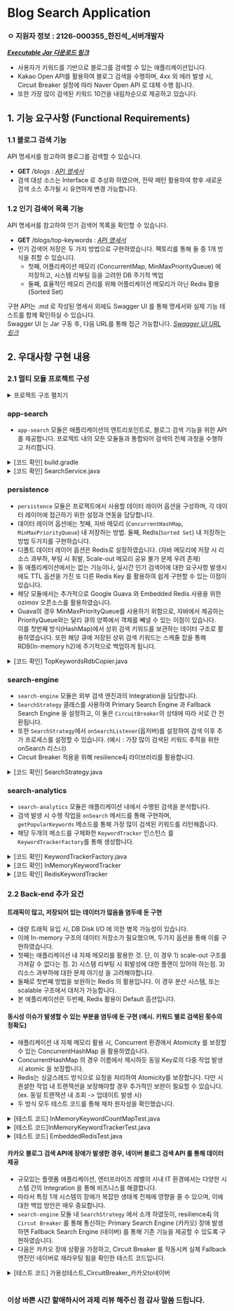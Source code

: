 # Blog Search Application
### ㅇ 지원자 정보 : 2126-000355_한진석_서버개발자
[***Executable Jar 다운로드 링크***](https://github.com/jshan88/20230705_2126-000355/blob/main/app-search-1.0-SNAPSHOT-boot.jar)

- 사용자가 키워드를 기반으로 블로그를 검색할 수 있는 애플리케이션입니다.
- Kakao Open API를 활용하여 블로그 검색을 수행하며, 4xx 외 에러 발생 시, Circuit Breaker 설정에 따라 Naver Open API 로 대체 수행 됩니다. 
- 또한 가장 많이 검색된 키워드 10건을 내림차순으로 제공하고 있습니다.

## 1. 기능 요구사항 (Functional Requirements)

### 1.1 블로그 검색 기능
API 명세서를 참고하여 블로그를 검색할 수 있습니다.

- **GET** /blogs : [*API 명세서*](./api-doc/API.md#get-blogs)
- 검색 대상 소스는 Interface 로 추상화 하였으며, 전략 패턴 활용하여 향후 새로운 검색 소스 추가될 시 유연하게 변경 가능합니다.

### 1.2 인기 검색어 목록 기능
API 명세서를 참고하여 인기 검색어 목록을 확인할 수 있습니다.

- **GET** /blogs/top-keywords : [*API 명세서*](./api-doc/API.md#get-blogstop-keywords)
- 인기 검색어 저장은 두 가지 방법으로 구현하였습니다. 팩토리를 통해 둘 중 1개 방식을 취할 수 있습니다.
    - 첫째, 어플리케이션 메모리 (ConcurrentMap, MinMaxPriorityQueue) 에 저장하고, 시스템 리부팅 등을 고려한 DB 주기적 백업 
    - 둘째, 효율적인 메모리 관리를 위해 어플리케이션 메모리가 아닌 Redis 활용 (Sorted Set)

구현 API는 .md 로 작성된 명세서 외에도 Swagger UI 를 통해 명세서와 실제 기능 테스트를 함께 확인하실 수 있습니다.  
Swagger UI 는 Jar 구동 후, 다음 URL를 통해 접근 가능합니다. [*Swagger UI URL 링크*](http://localhost:8080/swagger-ui/index.html)

## 2. 우대사항 구현 내용

### 2.1 멀티 모듈 프로젝트 구성

<details>
<summary>프로젝트 구조 펼치기</summary>

```
├── app-search
│   └── src
│       ├── main
│       │   └── java
│       │       └── com.jshan
│       │           ├── SearchApplication.java
│       │           ├── controller
│       │           │   └── SearchController.java
│       │           ├── dto
│       │           │   └── TopKeywordsResponse.java
│       │           └── service
│       │               └── SearchService.java
│       └── resources
│           └── application.yml
├── persistence
│   └── src
│       ├── main
│       │   └── java
│       │       └── com.jshan.persistence
│       │           ├── KeywordCount.java
│       │           ├── database
│       │           │   ├── entity
│       │           │   │   └── TopKeyword.java
│       │           │   └── repository
│       │           │       └── TopKeywordRepository.java
│       │           ├── memory
│       │           │   ├── InMemoryKeywordCountMap.java
│       │           │   ├── InMemoryTopKeywordsQueue.java
│       │           │   └── TopKeywordsRdbCopier.java
│       │           └── redis
│       │               └── config
│       │                   ├── EmbeddedRedisInitializer.java
│       │                   └── RedisConfig.java
│       └── resources
│           └── application-persistence.yml
├── search-analytics
│   └── src
│       ├── main
│       │   └── java
│       │       └── com.jshan.keywordtracker
│       │           ├── KeywordTracker.java
│       │           ├── factory
│       │           │   └── KeywordTrackerFactory.java
│       │           └── trackers
│       │               ├── InMemoryKeywordTracker.java
│       │               └── RedisKeywordTracker.java
│       └── resources
│           └── application-analytics.yml
└── search-engine
    └── src
        ├── main
        │   └── java
        │       └── com.jshan
        │           ├── circuitbreaker
        │           │   └── CircuitConfig.java
        │           ├── config
        │           │   ├── KakaoClientProperties.java
        │           │   └── NaverClientProperties.java
        │           ├── dto
        │           │   ├── request
        │           │   │   └── SearchParam.java
        │           │   └── response
        │           │       ├── Document.java
        │           │       ├── SearchResult.java
        │           │       ├── kakao
        │           │       │   ├── KakaoDocument.java
        │           │       │   ├── KakaoMeta.java
        │           │       │   └── KakaoResponse.java
        │           │       └── naver
        │           │           ├── NaverDocument.java
        │           │           └── NaverResponse.java
        │           ├── engines
        │           │   ├── AbstractSearchEngine.java
        │           │   ├── KakaoSearchEngine.java
        │           │   └── NaverSearchEngine.java
        │           │   └── SearchEngine.java
        │           ├── exception
        │           │   ├── ApiExceptionHandler.java
        │           │   └── ApiResponseException.java
        │           └── strategy
        │               └── SearchStrategy.java
        └── resources
            └── application-engine.yml
```            
</details>

### app-search
- `app-search` 모듈은 애플리케이션의 엔트리포인트로, 블로그 검색 기능을 위한 API 를 제공합니다. 
프로젝트 내의 모든 모듈들과 통합되어 검색의 전체 과정을 수행하고 처리합니다.  

<details>
<summary>[코드 확인] build.gradle</summary>

```groovy
//module dependencies
implementation project(':search-engine')
implementation project(':search-analytics')
implementation project(':persistence')
```
</details>

<details>
<summary>[코드 확인] SearchService.java</summary>

```java
public SearchResult getBlogs(SearchParam param) {
    KeywordTracker keywordTracker = keywordTrackerFactory.createKeywordTracker(TrackerType.REDIS);
    // KeywordTracker keywordTracker = keywordTrackerFactory.createKeywordTracker(TrackerType.IN_MEMORY);

    SearchStrategy searchStrategy = new SearchStrategy(kakaoSearchEngine, naverSearchEngine);
    searchStrategy.setOnSearchListener(keywordTracker::onSearch);
    searchStrategy.setCircuitBreaker(circuitBreaker);
    return searchStrategy.searchBlogs(param);
}

public List<TopKeywordsResponse> getPopularKeywords() {
    KeywordTracker keywordTracker = keywordTrackerFactory.createKeywordTracker(TrackerType.REDIS);
    // KeywordTracker keywordTracker = keywordTrackerFactory.createKeywordTracker(TrackerType.IN_MEMORY);

    return keywordTracker.getPopularKeywords().stream()
                                        .map(result -> TopKeywordsResponse.builder()
                                        .keyword(result.getKeyword())
                                        .count(result.getCount())
                                        .build()).toList();
    }
```
</details>

### persistence

- `persistence` 모듈은 프로젝트에서 사용할 데이터 레이어 옵션을 구성하며, 각 데이터 레이어에 접근하기 위한 설정과 연동을 담당합니다.  
- 데이터 레이어 옵션에는 첫째, 자바 메모리 (`ConcurrentHashMap`, `MinMaxPriorityQueue`) 내 저장하는 방법.
둘째, Redis(`Sorted Set`) 내 저장하는 방법 두가지를 구현하습니다.  
- 디폴트 데이터 레이어 옵션은 Redis로 설정하였습니다. (자바 메모리에 저장 시 리소스 과부하, 부팅 시 휘발, Scale-out 메모리 공유 불가 문제 우려 존재)
- 동 애플리케이션에서는 없는 기능이나, 실시간 인기 검색어에 대한 요구사항 발생시에도 TTL 옵션을 가진 또 다른 Redis Key 를 활용하여 쉽게 구현할 수 있는 이점이 있습니다.  
- 해당 모듈에서는 추가적으로 Google Guava 와 Embedded Redis 사용을 위한 ozimov 오픈소스를 활용하였습니다.
- Guava의 경우 MinMaxPriorityQueue를 사용하기 위함으로, 자바에서 제공하는 PriorityQueue와는 달리 큐의 양쪽에서 객체를 빼낼 수 있는 이점이 있습니다.  
이를 첫번째 방식(HashMap)에서 상위 검색 키워드를 보관하는 데이터 구조로 활용하였습니다. 또한 해당 큐에 저장된 상위 검색 키워드는 스케줄 잡을 통해 RDB(In-memory h2)에 주기적으로 백업하게 됩니다. 

<details>
<summary>[코드 확인] TopKeywordsRdbCopier.java</summary>

```java
@Component
@RequiredArgsConstructor
public class TopKeywordsRdbCopier {

    private final Queue<KeywordCount> topKeywords;
    private final TopKeywordRepository topKeywordRepository;
    private boolean isCopyingToRdb = false;

    /**
     * 일정 간격으로 인메모리 데이터를 데이터베이스로 복사 수행 (60초마다 수행)
     */
    @Scheduled(fixedDelay = 60000)
    public void copyToRdb() {
        if (isCopyingToRdb) {
            return;
        }

        synchronized (topKeywords) {
            if(!topKeywords.isEmpty()) {
                isCopyingToRdb = true;

                List<TopKeyword> keywords = topKeywords.stream()
                    .map(topKeyword -> TopKeyword.builder()
                        .keyword(topKeyword.getKeyword())
                        .count(topKeyword.getCount())
                        .build()).toList();

                topKeywordRepository.deleteAllInBatch();
                topKeywordRepository.saveAll(keywords);
                isCopyingToRdb = false;
            }
        }
    }
}
```
</details>


### search-engine

- `search-engine` 모듈은 외부 검색 엔진과의 Integration을 담당합니다. 
- `SearchStrategy` 클래스를 사용하여 Primary Search Engine 과 Fallback Search Engine 을 설정하고, 이 둘은 `CircuitBreaker`의 상태에 따라 서로 간 전환됩니다.  
- 또한 `SearchStrategy`에서 `onSearchListener`(옵저버)를 설정하여 검색 이후 추가 프로세스를 설정할 수 있습니다. (예시 : 가장 많이 검색된 키워드 추적을 위한 onSearch 리스너)
- Circuit Breaker 적용을 위해 resilience4j 라이브러리를 활용합니다. 

<details>
<summary>[코드 확인] SearchStrategy.java</summary>

```java
/**
 * 기본 검색 엔진(primarySearchEngine)과 대체 검색 엔진(fallbackSearchEngine) 을 활용<br>
 * {@link CircuitBreaker} 에 따라 알맞은 검색 엔진을 사용하며, 검색 후 {@link OnSearchListener}를 호출
 */
@Slf4j
@RequiredArgsConstructor
public class SearchStrategy {

    private final SearchEngine primarySearchEngine;
    private final SearchEngine fallbackSearchEngine;
    private CircuitBreaker circuitBreaker;
    private OnSearchListener onSearchListener;

    /**
     * 검색 이벤트 발생에 따른 후속 처리 Listener 세팅.
     * 검색 성공 후, Hit Count 업데이트를 위함
     *
     * @param listener 설정할 {@link OnSearchListener}
     */
    public void setOnSearchListener(OnSearchListener listener) {
        this.onSearchListener = listener;
    }

    /**
     * Circuit Breaker 세팅
     *
     * @param circuitBreaker {@link CircuitBreaker}
     */
    public void setCircuitBreaker(CircuitBreaker circuitBreaker) {
        this.circuitBreaker = circuitBreaker;
    }

    /**
     * 주어진 검색 파라미터를 사용하여 블로그를 검색 <br>
     * 기본 검색 엔진(primarySearchEngine) 을 사용하며, Circuit Breaker 작동 시, 대체 검색 엔진(fallbackSearchEngine) 으로 전환됨.
     *
     * @param param 검색 쿼리 파라미터 {@link SearchParam}
     * @return 검색 결과 {@link SearchResult}
     * @throws RuntimeException 검색 도중 오류 발생
     */
    public SearchResult searchBlogs(SearchParam param) {
        SearchResult result;
        try {
            result = circuitBreaker.executeCallable(() -> primarySearchEngine.search(param));
        } catch (CallNotPermittedException e) {
            log.info("Primary Search Engine is not callable : {}. Switched to the Fallback Search Engine.", e.getMessage());
            result = fallbackSearchEngine.search(param);
        } catch (Exception e) {
            log.warn("The number of failed calls : {}", circuitBreaker.getMetrics().getNumberOfFailedCalls());
            throw new RuntimeException(e);
        }

        if (result != null && onSearchListener != null) {
            onSearchListener.onSearch(param.getQuery());
        }

        return result;
    }

    /**
     * 검색 이벤트 발생 시, 후속 처리 리스너 인터페이스 <br>
     * 검색 수행 후 알림을 받으려면 해당 인터페이스를 구현.
     */
    public interface OnSearchListener {

        /**
         * 검색 수행 시 호출
         *
         * @param query 검색 쿼리
         */
        void onSearch(String query);
    }
}
```
</details>

### search-analytics

- `search-analytics` 모듈은 애플리케이션 내에서 수행된 검색을 분석합니다.
- 검색 발생 시 수행 작업을 `onSearch` 메서드를 통해 구현하며, `getPopularKeywords` 메소드를 통해 가장 많이 검색된 키워드를 리턴해줍니다.
- 해당 두개의 메소드를 구체화한 `KeywordTracker` 인스턴스 를 `KeywordTrackerFactory`를 통해 생성합니다.

<details>
<summary>[코드 확인] KeywordTrackerFactory.java</summary>

```java
/**
 * 지정된 {@link TrackerType} 에 기반하여 KeywordTracker 인스턴스를 생성
 */
@Component
public class KeywordTrackerFactory {

    public enum TrackerType {
        IN_MEMORY,
        REDIS
    }

    private final Map<TrackerType, KeywordTracker> trackerMap;

    /**
     * {@link KeywordTracker} 를 구현한 인스턴스를 주입 받아 KeywordTrackerFactory를 생성
     *
     * @param inMemoryTracker - {@link InMemoryKeywordTracker}
     * @param redisTracker - {@link RedisKeywordTracker}
     */
    public KeywordTrackerFactory(InMemoryKeywordTracker inMemoryTracker, RedisKeywordTracker redisTracker) {
        trackerMap = Map.of(
            TrackerType.IN_MEMORY, inMemoryTracker,
            TrackerType.REDIS, redisTracker
        );
    }

    public KeywordTracker createKeywordTracker(TrackerType trackerType) {
        return trackerMap.getOrDefault(trackerType, getDefaultTracker());
    }

    private KeywordTracker getDefaultTracker() {
        return trackerMap.get(TrackerType.REDIS);
    }
}
```
</details>

<details>
<summary>[코드 확인] InMemoryKeywordTracker</summary>

```java
/**
 * 검색 이벤트에 기반하여 키워드의 해당 키워드의 Popularity 를 추적하는 클래스 <br>
 * 키워드 검색 횟수를 업데이트하고 인기 있는 키워드 목록을 검색하는 메서드를 제공 <br>
 * 이 때 사용하는 데이터 레이어는 In-memory 이다.
 */
@Component
@RequiredArgsConstructor
public class InMemoryKeywordTracker implements KeywordTracker {

    private final Map<String, Integer> keywordCounts;
    private final Queue<KeywordCount> topKeywords;
    private final TopKeywordRepository topKeywordRepository;

    @Override
    public void onSearch(String keyword) {
        keywordCounts.merge(keyword, 1, Integer::sum);
        updateTopKeywords(keyword, keywordCounts.get(keyword));
    }

    private void updateTopKeywords(String keyword, int count) {
        topKeywords.removeIf(kc -> kc.getKeyword().equals(keyword));
        KeywordCount keywordCount = new KeywordCount(keyword, count);
        topKeywords.add(keywordCount);
    }

    /**
     * 인기 있는 키워드 목록을 검색. 키워드는 검색 횟수를 기준으로 내림차순 정렬 <br>
     * 시스템 재부팅 등의 사유로 topKeywords 가 비어있을 시, DB 로부터 다시 가져옴.
     *
     * @return Top 10 KeywordCount 객체 리스트
     */
    @Override
    public List<KeywordCount> getPopularKeywords() {
        if(topKeywords.isEmpty()) {
            List<TopKeyword> databaseTopKeywords = topKeywordRepository.findAll();
            List<KeywordCount> keywordCountList = databaseTopKeywords.stream()
                .map(topKeyword -> KeywordCount.builder()
                    .keyword(topKeyword.getKeyword())
                    .count(topKeyword.getCount())
                    .build()).toList();
            topKeywords.addAll(keywordCountList);
        }
        List<KeywordCount> popularKeywords = new ArrayList<>(topKeywords);
        popularKeywords.sort(Comparator.reverseOrder());

        return popularKeywords;
    }
}
```
</details>

<details><summary>[코드 확인] RedisKeywordTracker</summary>

```java
/**
 * 검색 이벤트에 기반하여 키워드의 해당 키워드의 Popularity 를 추적하는 클래스 <br>
 * 키워드 검색 횟수를 업데이트하고 인기 있는 키워드 목록을 검색하는 메서드를 제공 <br>
 * 이 때 사용하는 데이터 레이어는 Redis  이다.
 */
@Component
@RequiredArgsConstructor
public class RedisKeywordTracker implements KeywordTracker {

    private static final String TOP_KEYWORDS = "top-keywords";
    private final RedisTemplate<String, String> redisTemplate;

    @Override
    public void onSearch(String keyword) {
        redisTemplate.opsForZSet().incrementScore(TOP_KEYWORDS, keyword, 1d);
    }

    @Override
    public List<KeywordCount> getPopularKeywords() {
        Set<TypedTuple<String>> tuples = redisTemplate.opsForZSet().reverseRangeWithScores(TOP_KEYWORDS, 0L, 9L);
        if (tuples == null) {
            throw new IllegalStateException();
        }
        return tuples.stream()
                        .map(tuple -> KeywordCount.builder()
                                                .keyword(tuple.getValue())
                                                .count(tuple.getScore().intValue())
                                                .build())
                        .toList();
    }
}
```
</details>

### 2.2 Back-end 추가 요건

#### 트래픽이 많고, 저장되어 있는 데이터가 많음을 염두에 둔 구현
- 대량 트래픽 유입 시, DB Disk I/O 에 의한 병목 가능성이 있습니다. 
- 이에 In-memory 구조의 데이터 저장소가 필요했으며, 두가지 옵션을 통해 이를 구현하였습니다.
- 첫째는 애플리케이션 내 자체 메모리를 활용한 것. 단, 이 경우 1) scale-out 구조를 가져갈 수 없다는 점. 2) 시스템 리부팅 시 휘발성에 대한 플랜이 있어야 하는점. 3) 리소스 과부하에 대한 문제 야기성 을 고려해야합니다.
- 둘째로 첫번째 방법을 보완하는 Redis 의 활용입니다. 이 경우 분산 시스템, 또는 scalable 구조에서 대처가 가능합니다. 
- 본 애플리케이션은 두번째, Redis 활용이 Default 옵션입니다.

#### 동시성 이슈가 발생할 수 있는 부분을 염두에 둔 구현 (예시. 키워드 별로 검색된 횟수의 정확도)
- 애플리케이션 내 자체 메모리 활용 시, Concurrent 환경에서 Atomicity 를 보장할 수 있는 ConcurrentHashMap 을 활용하였습니다. 
- ConcurrentHashMap 의 경우 이름에서 제시하듯 동일 Key로의 다중 작업 발생 시 atomic 을 보장합니다. 
- Redis는 싱글스레드 방식으로 요청을 처리하여 Atomicity를 보장합니다. 다만 시퀀셜한 작업 내 트랜잭션을 보장해야할 경우 추가적인 보완이 필요할 수 있습니다. (ex. 동일 트랜잭션 내 조회 -> 업데이트 발생 시)
- 두 방식 모두 테스트 코드를 통해 재차 원자성을 확인했습니다.

<details>
<summary>[테스트 코드] InMemoryKeywordCountMapTest.java</summary>

```java
class InMemoryKeywordCountMapTest {

  @Test
  @DisplayName("Concurrency_Atomicity보장_ConcurrentHashMap")
  void givenConcurrentHashMap_whenConcurrentMerge_thenStillAtomicityGuaranteed() throws InterruptedException {

    // GIVEN
    Map<String, Integer> keywordCounts = new ConcurrentHashMap<>();
    String keyword = "keyword";

    int threadCounts = 50;
    int executePerThread = 50;
    ExecutorService executorService = Executors.newFixedThreadPool(threadCounts);
    CountDownLatch countDownLatch = new CountDownLatch(threadCounts * executePerThread);

    // threadCounts 만큼의 쓰레드가 각각 executePerThread 만큼 merge 수행
    for(int i = 0; i < threadCounts; i++) {
      executorService.execute(() -> {
        for(int j = 0; j < executePerThread; j++) {
          keywordCounts.merge(keyword, 1, Integer::sum);
          countDownLatch.countDown();
        }
      });
    }

    countDownLatch.await();

    // THEN
    assertEquals(0, countDownLatch.getCount());
    assertEquals(threadCounts * executePerThread, keywordCounts.get(keyword));
  }
}
```
</details>

<details>
<summary>[테스트 코드]InMemoryKeywordTrackerTest.java</summary>

```java
class InMemoryKeywordTrackerTest {

  @Mock
  private TopKeywordRepository topKeywordRepository;

  @Test
  @DisplayName("Concurrency_Atomicity보장_InMemoryKeywordTracer.onSearch()")
  void givenInMemoryPersistence_whenConcurrentSearchInvoked_thenStillConcurrencySafe() throws InterruptedException {
    // GIVEN
    Map<String, Integer> keywordCounts = new ConcurrentHashMap<>();
    Queue<KeywordCount> topKeywords = Queues.synchronizedQueue(MinMaxPriorityQueue
                                                                       .orderedBy(Comparator.comparing(KeywordCount::getCount).reversed())
                                                                       .maximumSize(10)
                                                                       .create());

    InMemoryKeywordTracker keywordTracker = new InMemoryKeywordTracker(keywordCounts, topKeywords, topKeywordRepository);

    // 쓰레드 및 쓰레드 별 작업 반복 횟수 세팅
    int threadCount = 10;
    int executePerThread = 1000;
    int searchCount = 100;

    // searchCount 횟수만큼 조회 시, 1자리 랜덤한 키 생성. randomKeyWords.size() = onSearch 작업 예정 횟수
    List<String> randomKeywords = new ArrayList<>();
    for(int i = 0; i < searchCount; i++) {
      randomKeywords.add(RandomString.make(1));
    }

    // threadCount 개의 쓰레드가 executePerThread 횟수 만큼 작업 수행
    ExecutorService executorService = Executors.newFixedThreadPool(threadCount);
    CountDownLatch countDownLatch = new CountDownLatch(threadCount * executePerThread);

    for(int i = 0; i < threadCount * executePerThread; i++) {
      executorService.execute(() -> {
        randomKeywords.forEach(keywordTracker::onSearch);
        countDownLatch.countDown();
      });
    }

    countDownLatch.await();

    // Map 에 저장된 키워드들의 검색 카운트 총 합
    int totalCounts = keywordCounts.values().stream().mapToInt(i -> i).sum();
    // Map 에 저장된 키워드 중 가장 큰 검색 카운트
    int maximumValueInMap = keywordCounts.values().stream().max(Comparator.comparingInt(Integer::intValue)).get();

    // THEN
    // ConcurrentHashMap (keywordCounts) 의 원자성 체크
    assertEquals(threadCount * executePerThread * searchCount, totalCounts);

    // Synchronous MinMaxPriorityQueue (topKeywords) 체크
    assertEquals(maximumValueInMap, topKeywords.peek().getCount());
  }
}
```
</details>

<details>
<summary>[테스트 코드] EmbeddedRedisTest.java</summary>

```java
@ExtendWith(SpringExtension.class)
@ContextConfiguration(classes = TestRedisServerInitializer.class)
class EmbeddedRedisTest {

    private RedisTemplate<String, Object> redisTemplate;

    @BeforeEach
    void setUp() {
        RedisStandaloneConfiguration redisStandaloneConfiguration = new RedisStandaloneConfiguration();
        redisStandaloneConfiguration.setHostName("localhost");
        redisStandaloneConfiguration.setPort(6379);
        LettuceConnectionFactory connectionFactory = new LettuceConnectionFactory(redisStandaloneConfiguration);
        connectionFactory.afterPropertiesSet();

        redisTemplate = new RedisTemplate<>();
        redisTemplate.setConnectionFactory(connectionFactory);
        redisTemplate.setKeySerializer(new StringRedisSerializer());
        redisTemplate.setValueSerializer(new StringRedisSerializer());
        redisTemplate.afterPropertiesSet();
    }

    // ...

    @Test
    @DisplayName("Concurrency_Atomicity보장_ZSet_ZINCRBY")
    void givenRedisZSet_whenConcurrentIncrementScores_thenStillAtomicityGuaranteed() throws InterruptedException {

        //GIVEN
        int threadCounts = 10;
        ExecutorService executorService = Executors.newFixedThreadPool(threadCounts);
        CountDownLatch countDownLatch = new CountDownLatch(threadCounts);

        String redisKey = "top-keywords";
        String keyword1 = "test1";
        String keyword2 = "test2";

        //WHEN
        for(int i = 0; i < threadCounts; i++) {
            executorService.execute(() -> {
                redisTemplate.opsForZSet().incrementScore(redisKey, keyword1, 2d);
                redisTemplate.opsForZSet().incrementScore(redisKey, keyword2, 1d);
                countDownLatch.countDown();
            });
        }

        countDownLatch.await();

        Set<TypedTuple<Object>> typedTuples = redisTemplate.opsForZSet().reverseRangeWithScores(redisKey, 0L, 1L);
        List<Double> doubles = typedTuples.stream().map(tuple -> tuple.getScore()).toList();


        //THEN
        int keyword1Count = doubles.get(0).intValue();
        int keyword2Count = doubles.get(1).intValue();

        assertEquals(threadCounts * 2, keyword1Count);
        assertEquals(threadCounts * 1, keyword2Count);
    }
}
```
</details>

#### 카카오 블로그 검색 API에 장애가 발생한 경우, 네이버 블로그 검색 API 를 통해 데이터 제공
- 규모있는 플랫폼 애플리케이션, 엔터프라이즈 레벨의 사내 IT 환경에서는 다양한 시스템 간의 Integration 을 통해 비즈니스를 해결합니다. 
- 따라서 특정 1개 시스템의 장애가 복잡한 생태계 전체에 영향을 줄 수 있으며, 이에 대한 백업 방안은 매우 중요합니다. 
- `search-engine` 모듈 내 `SearchStrategy` 에서 소개 하였듯이, resilience4j 의 `Circut Breaker` 를 통해 통신하는 Primary Search Engine (카카오) 장애 발생하면
Fallback Search Engine (네이버) 를 통해 기존 기능을 제공할 수 있도록 구현하였습니다. 
- 다음은 카카오 장애 상황을 가정하고, Circuit Breaker 를 작동시켜 실제 Fallback 엔진인 네이버로 재라우팅 됨을 확인한 테스트 코드입니다. 

<details>
<summary>[테스트 코드] 가용성테스트_CircuitBreaker_카카오to네이버</summary>

```java
@ExtendWith(MockitoExtension.class)
class SearchStrategyTest {

    @Mock
    private SearchEngine primarySearchEngine;
    @Mock
    private SearchEngine fallbackSearchEngine;

    private CircuitBreaker circuitBreaker;

    @InjectMocks
    private SearchStrategy searchStrategy;

    @BeforeEach
    void setup() {
        CircuitBreakerRegistry circuitBreakerRegistry = CircuitBreakerRegistry.of(
                                                            CircuitBreakerConfig.custom()
                                                                .slidingWindowType(SlidingWindowType.COUNT_BASED)
                                                                .slidingWindowSize(10)
                                                                .failureRateThreshold(30)
                                                                .recordExceptions(WebClientException.class, TimeoutException.class)
                                                                .build());

        circuitBreaker = circuitBreakerRegistry.circuitBreaker("blogCircuit");
        searchStrategy = new SearchStrategy(primarySearchEngine, fallbackSearchEngine);
        searchStrategy.setCircuitBreaker(circuitBreaker);
    }

    @Test
    @DisplayName("가용성테스트_CircuitBreaker_카카오to네이버")
    void givenCircuitBreakerOpen_whenFallbackSearchEngineUsed_thenVerifyFallbackSearchInvoked() {

        // GIVEN+WHEN
        WebClientResponseException intentional = new WebClientResponseException("*** Intentional ****",
            HttpStatusCode.valueOf(500).value(),
            HttpStatus.INTERNAL_SERVER_ERROR.toString(), null, null, null);
        when(primarySearchEngine.search(any())).thenThrow(intentional);
        when(fallbackSearchEngine.search(any())).thenReturn(SearchResult.builder().build());

        // 10 회 이상 Intentional Exception 발생 (WebClientResponseException)
        for (int i = 1; i <= 11; i++) {
            try {
                searchStrategy.searchBlogs(any());
            } catch (Exception e) {
            }
        }

        // THEN
        // Circuit Breaker OPEN 여부 확인
        assertEquals(CircuitBreaker.State.OPEN, circuitBreaker.getState());
        // Fallback Search Engine 호출 여부 확인
        verify(fallbackSearchEngine, atLeastOnce()).search(any());
    }
}
```
</details>

</br>

 ### 이상 바쁜 시간 할애하시어 과제 리뷰 해주신 점 감사 말씀 드립니다.
